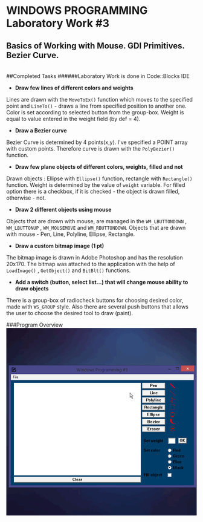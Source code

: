 WINDOWS PROGRAMMING Laboratory Work #3
======================================

Basics of Working with Mouse. GDI Primitives. Bezier Curve.
-----------------------------------------------------------
<br>
##Completed Tasks
######Laboratory Work is done in Code::Blocks IDE

  - **Draw few lines of different colors and weights**

Lines are drawn with the `MoveToEx()` function which moves to the specified point and `LineTo()` - draws a line from specified position to another one. Color is set according to selected button from the group-box. Weight is equal to value entered in the weight field (by def = 4).

  - **Draw a Bezier curve**

Bezier Curve is determined by 4 points(x,y). I've specified a POINT array with custom points. Therefore curve is drawn with the `PolyBezier()` function.

  - **Draw few plane objects of different colors, weights, filled and not**

Drawn objects : Ellipse with `Ellipse()` function, rectangle with `Rectangle()` function. Weight is determined by the value of `weight` variable. For filled option there is a checkbox, if it is checked - the object is drawn filled, otherwise - not.

  - **Draw 2 different objects using mouse**

Objects that are drown with mouse, are managed in the `WM_LBUTTONDOWN` , `WM_LBUTTONUP` , `WM_MOUSEMOVE` and `WM_RBUTTONDOWN`. Objects that are drawn with mouse - Pen, Line, Polyline, Ellipse, Rectangle.

  - **Draw a custom bitmap image (1 pt)**

The bitmap image is drawn in Adobe Photoshop and has the resolution 20x170. The bitmap was attached to the application with the help of `LoadImage()` , `GetObject()` and `BitBlt()` functions.

  - **Add a switch (button, select list...) that will change mouse ability to draw objects**

There is a group-box of radiocheck buttons for choosing desired color, made with `WS_GROUP` style.
Also there are several push buttons that allows the user to choose the desired tool to draw (paint).

###Program Overview
![overview](https://raw.githubusercontent.com/TUM-FAF/FAF-121-Gira-Dumitru/master/WP/WP_LAB_3/work.gif)

